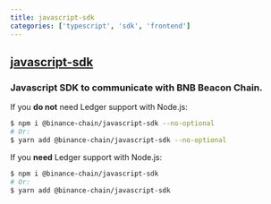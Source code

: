 ```yaml
---
title: javascript-sdk
categories: ['typescript', 'sdk', 'frontend']
---
```

## [javascript-sdk](https://github.com/bnb-chain/javascript-sdk)

### Javascript SDK to communicate with BNB Beacon Chain.


If you **do not** need Ledger support with Node.js:

```bash
$ npm i @binance-chain/javascript-sdk --no-optional
# Or:
$ yarn add @binance-chain/javascript-sdk --no-optional
```

If you **need** Ledger support with Node.js:

```bash
$ npm i @binance-chain/javascript-sdk
# Or:
$ yarn add @binance-chain/javascript-sdk
```
